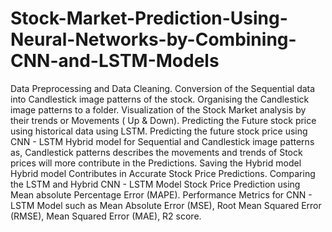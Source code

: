 # Stock-Market-Prediction-Using-Neural-Networks-by-Combining-CNN-and-LSTM-Models

Data Preprocessing and Data Cleaning.
Conversion of the Sequential data into Candlestick image patterns of the stock.
Organising the Candlestick image patterns to a folder.
Visualization of the Stock Market analysis by their trends or Movements ( Up & Down).
Predicting the Future stock price using historical data using LSTM.
Predicting the future stock price using CNN - LSTM Hybrid model for Sequential and Candlestick image patterns as, Candlestick patterns describes the movements and trends of Stock prices will more contribute in the Predictions.
Saving the Hybrid model
Hybrid model Contributes in Accurate Stock Price Predictions.
Comparing the LSTM and Hybrid CNN - LSTM Model Stock Price Prediction using Mean absolute Percentage Error (MAPE).
Performance Metrics for CNN - LSTM Model such as Mean Absolute Error (MSE), Root Mean Squared Error (RMSE), Mean Squared Error (MAE), R2 score.
